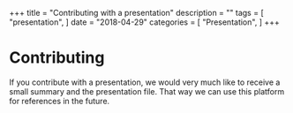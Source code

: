 +++
title = "Contributing with a presentation"
description = ""
tags = [
    "presentation",
]
date = "2018-04-29"
categories = [
    "Presentation",
]
+++

# Contributing

If you contribute with a presentation, we would very much like to receive a small summary and the presentation file. That way we can use this platform for references in the future.
